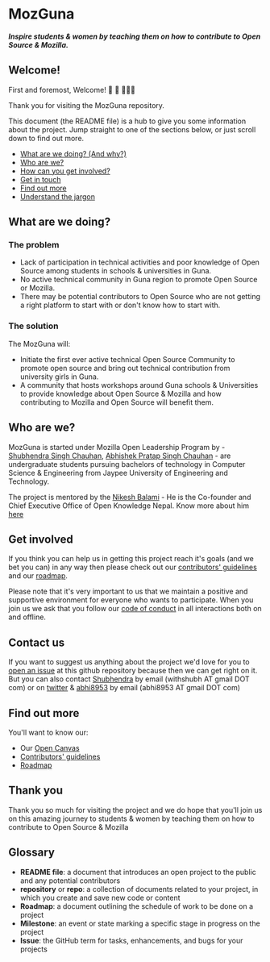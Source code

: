 # MozGuna
***Inspire students &amp; women by teaching them on how to contribute to Open Source &amp; Mozilla.***


## Welcome!

First and foremost, Welcome! :tada: :confetti_ball: :balloon::balloon::balloon:

Thank you for visiting the MozGuna repository.

This document (the README file) is a hub to give you some information about the project. Jump straight to one of the sections below, or just scroll down to find out more.

* [What are we doing? (And why?)](#what-are-we-doing)
* [Who are we?](#who-are-we)
* [How can you get involved?](#get-involved)
* [Get in touch](#contact-us)
* [Find out more](#find-out-more)
* [Understand the jargon](#glossary)

## What are we doing?

### The problem

* Lack of participation in technical activities and poor knowledge of Open Source among students in schools & universities in Guna.
* No active technical community in Guna region to promote Open Source or Mozilla.
* There may be potential contributors to Open Source who are not getting a right platform to start with or don't know how to start with.

### The solution

The MozGuna will:

* Initiate the first ever active technical Open Source Community to promote open source and bring out technical contribution from university girls in Guna.
* A community that hosts workshops around Guna schools & Universities to provide knowledge about Open Source & Mozilla and how contributing to Mozilla and Open Source will benefit them.

## Who are we?

MozGuna is started under Mozilla Open Leadership Program by - [Shubhendra Singh Chauhan][link_withshubh], [Abhishek Pratap Singh Chauhan][link_abhi8953] - are undergraduate students pursuing bachelors of technology in Computer Science & Engineering from Jaypee University of Engineering and Technology.

The project is mentored by the [Nikesh Balami][link_nikeshbalami] - He is the Co-founder and Chief Executive Office of Open Knowledge Nepal. Know more about him [here][link_neekes] 


## Get involved

If you think you can help us in getting this project reach it's goals (and we bet you can) in any way then please check out our [contributors' guidelines](CONTRIBUTING.md) and our [roadmap](../../issues/1).

Please note that it's very important to us that we maintain a positive and supportive environment for everyone who wants to participate. When you join us we ask that you follow our [code of conduct](CODE_OF_CONDUCT.md) in all interactions both on and offline.


## Contact us

If you want to suggest us anything about the project we'd love for you to [open an issue](../../issues) at this github repository because then we can get right on it. But you can also contact [Shubhendra][link_withshubh] by email (withshubh AT gmail DOT com) or on [twitter](https://twitter.com/UB_Shubh) & [abhi8953][link_abhi8953] by email (abhi8953 AT gmail DOT com)

## Find out more

You'll want to know our:
* Our [Open Canvas][link_opencanvas]
* [Contributors' guidelines](CONTRIBUTING.md)
* [Roadmap](../../issues/1)


## Thank you

Thank you so much for visiting the project and we do hope that you'll join us on this amazing journey to students &amp; women by teaching them on how to contribute to Open Source &amp; Mozilla

## Glossary
* **README file**: a document that introduces an open project to the public and any potential contributors
* **repository** or **repo**: a collection of documents related to your project, in which you create and save new code or content
* **Roadmap**: a document outlining the schedule of work to be done on a project
* **Milestone**: an event or state marking a specific stage in progress on the project
* **Issue**: the GitHub term for tasks, enhancements, and bugs for your projects



[link_withshubh]: https://github.com/withshubh
[link_abhi8953]: https://github.com/abhi8953
[link_nikeshbalami]: https://github.com/nikeshbalami
[link_neekes]: http://www.neekes.com.np/
[link_opencanvas]: https://docs.google.com/presentation/d/13la3fND9WrML0x25j4JOg6Cdk3Xif7s7UklthpGMGuE/edit?usp=sharing
